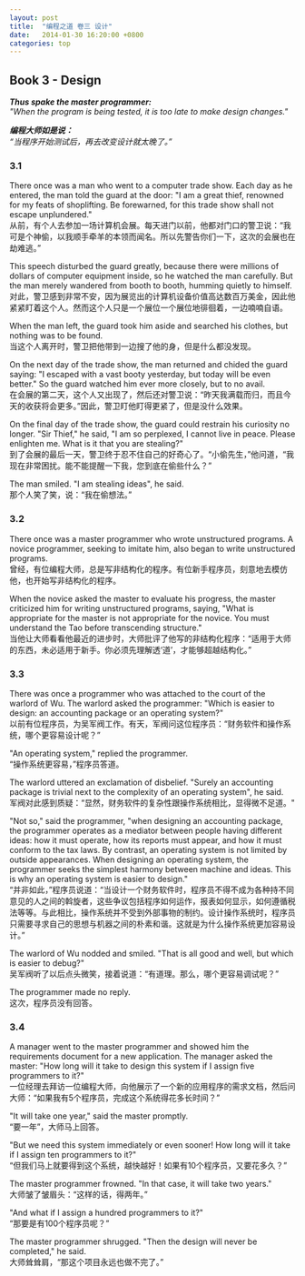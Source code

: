 ```yaml
---
layout: post
title:  "编程之道 卷三 设计"
date:   2014-01-30 16:20:00 +0800
categories: top
---
```

## Book 3 - Design

***Thus spake the master programmer:**  
"When the program is being tested, it is too late to make design changes."*

***编程大师如是说：**  
“当程序开始测试后，再去改变设计就太晚了。”*

### 3.1

There once was a man who went to a computer trade show. Each day as he entered, the man told the guard at the door: "I am a great thief, renowned for my feats of shoplifting. Be forewarned, for this trade show shall not escape unplundered."  
从前，有个人去参加一场计算机会展。每天进门以前，他都对门口的警卫说：“我可是个神偷，以我顺手牵羊的本领而闻名。所以先警告你们一下，这次的会展也在劫难逃。”

This speech disturbed the guard greatly, because there were millions of dollars of computer equipment inside, so he watched the man carefully. But the man merely wandered from booth to booth, humming quietly to himself.  
对此，警卫感到非常不安，因为展览出的计算机设备价值高达数百万美金，因此他紧紧盯着这个人。然而这个人只是一个展位一个展位地徘徊着，一边喃喃自语。

When the man left, the guard took him aside and searched his clothes, but nothing was to be found.  
当这个人离开时，警卫把他带到一边搜了他的身，但是什么都没发现。

On the next day of the trade show, the man returned and chided the guard saying: "I escaped with a vast booty yesterday, but today will be even better." So the guard watched him ever more closely, but to no avail.  
在会展的第二天，这个人又出现了，然后还对警卫说：“昨天我满载而归，而且今天的收获将会更多。”因此，警卫盯他盯得更紧了，但是没什么效果。

On the final day of the trade show, the guard could restrain his curiosity no longer. "Sir Thief," he said, "I am so perplexed, I cannot live in peace. Please enlighten me. What is it that you are stealing?"  
到了会展的最后一天，警卫终于忍不住自己的好奇心了。“小偷先生，”他问道，“我现在非常困扰。能不能提醒一下我，您到底在偷些什么？”

The man smiled. "I am stealing ideas", he said.  
那个人笑了笑，说：“我在偷想法。”

### 3.2

There once was a master programmer who wrote unstructured programs. A novice programmer, seeking to imitate him, also began to write unstructured programs.  
曾经，有位编程大师，总是写非结构化的程序。有位新手程序员，刻意地去模仿他，也开始写非结构化的程序。

When the novice asked the master to evaluate his progress, the master criticized him for writing unstructured programs, saying, "What is appropriate for the master is not appropriate for the novice. You must understand the Tao before transcending structure."  
当他让大师看看他最近的进步时，大师批评了他写的非结构化程序：“适用于大师的东西，未必适用于新手。你必须先理解透‘道’，才能够超越结构化。”

### 3.3

There was once a programmer who was attached to the court of the warlord of Wu. The warlord asked the programmer: "Which is easier to design: an accounting package or an operating system?"  
以前有位程序员，为吴军阀工作。有天，军阀问这位程序员：“财务软件和操作系统，哪个更容易设计呢？”

"An operating system," replied the programmer.  
“操作系统更容易，”程序员答道。

The warlord uttered an exclamation of disbelief. "Surely an accounting package is trivial next to the complexity of an operating system", he said.  
军阀对此感到质疑：“显然，财务软件的复杂性跟操作系统相比，显得微不足道。"

"Not so," said the programmer, "when designing an accounting package, the programmer operates as a mediator between people having different ideas: how it must operate, how its reports must appear, and how it must conform to the tax laws. By contrast, an operating system is not limited by outside appearances. When designing an operating system, the programmer seeks the simplest harmony between machine and ideas. This is why an operating system is easier to design."  
“并非如此，”程序员说道：“当设计一个财务软件时，程序员不得不成为各种持不同意见的人之间的斡旋者，这些争议包括程序如何运作，报表如何显示，如何遵循税法等等。与此相比，操作系统并不受到外部事物的制约。设计操作系统时，程序员只需要寻求自己的思想与机器之间的朴素和谐。这就是为什么操作系统更加容易设计。”

The warlord of Wu nodded and smiled. "That is all good and well, but which is easier to debug?"  
吴军阀听了以后点头微笑，接着说道：“有道理。那么，哪个更容易调试呢？”

The programmer made no reply.  
这次，程序员没有回答。

### 3.4

A manager went to the master programmer and showed him the requirements document for a new application. The manager asked the master: "How long will it take to design this system if I assign five programmers to it?"  
一位经理去拜访一位编程大师，向他展示了一个新的应用程序的需求文档，然后问大师：“如果我有5个程序员，完成这个系统得花多长时间？”

"It will take one year," said the master promptly.  
“要一年”，大师马上回答。

"But we need this system immediately or even sooner! How long will it take if I assign ten programmers to it?"  
“但我们马上就要得到这个系统，越快越好！如果有10个程序员，又要花多久？”

The master programmer frowned. "In that case, it will take two years."  
大师皱了皱眉头：“这样的话，得两年。”

"And what if I assign a hundred programmers to it?"  
“那要是有100个程序员呢？”

The master programmer shrugged. "Then the design will never be completed," he said.  
大师耸耸肩，“那这个项目永远也做不完了。”
